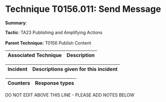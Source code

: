 # Technique T0156.011: Send Message

**Summary**: 

**Tactic**: TA23 Publishing and Amplifying Actions <br><br>**Parent Technique:** T0156 Publish Content


| Associated Technique | Description |
| --------- | ------------------------- |



| Incident | Descriptions given for this incident |
| -------- | -------------------- |



| Counters | Response types |
| -------- | -------------- |


DO NOT EDIT ABOVE THIS LINE - PLEASE ADD NOTES BELOW